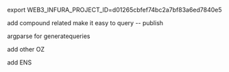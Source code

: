 export WEB3_INFURA_PROJECT_ID=d01265cbfef74bc2a7bf83a6ed7840e5

add compound related
make it easy to query -- publish

argparse for generatequeries

add other OZ

add ENS

